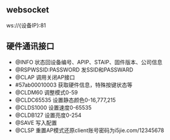 ## websocket

ws://{设备IP}:81

## 硬件通讯接口

-  @INFO 状态回设备编号、APIP、STAIP、固件版本、公司信息
-  @RSPWSSID:PASSWORD 发SSID和PASSWARD
-  @CLAP 调用关闭AP接口
-  #57ab00010003 获取硬件信息，特殊按键状态等
-  @CLDM60 调整模式0-59
-  @CLDC65535 设置静态颜色0-16,777,215
-  @CLDS1000 设置速度0-65535
-  @CLDB127 设置亮度0-254
-  @SAVE 写入配置
-  @CLSP 重置AP模式还原client账号密码为i5jie.com/12345678
